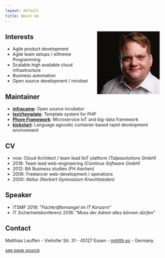 ```yaml
---
layout: default
title: About me
---
```



<img src="assets/matthias.jpg" style="width:200px; float:right;margin: 10px">



## Interests

- Agile product development
- Agile team setups / eXtreme Programming
- Scalable high available cloud infrastructure
- Business automation
- Open source development / mindset

## Maintainer

- **[infracamp](https://infracamp.org)**: Open source incubator
- **[text/template](https://packagist.org/packages/text/template)**: Template system for PHP
- **[Phore Framework](https://github.com/phore)**: Microservice IoT and big-data framework
- **[kickstart](https://github.com/infracamp/kickstart)**: Language agnostic container based rapid development environment

## CV

- now: Cloud Architect / team lead IIoT platform *(Talpasolutions GmbH)*
- 2018: Team lead web-engineering *(Continue Software GmbH)*
- 2012: BA Business studies *(FH Aachen)*
- 2006: Freelancer web-development / operations
- 2000: Abitur *(Norbert Gymnasium Knechtsteden)*

## Speaker

- ITSMF 2018: "*Fachkräftemangel im IT Konzern*"
- IT Sicherheitskonferenz 2018: "*Muss der Admin alles können dürfen*"

## Contact

Matthias Leuffen - Viehofer Str. 31 - 45127 Essen - m@tth.es - Germany

[see page source](https://github.com/dermatthes/leuffen.de)
